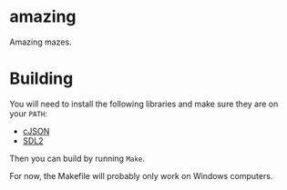 # amazing
Amazing mazes.

# Building

You will need to install the following libraries and make sure they are on your `PATH`:
 * [cJSON](https://github.com/DaveGamble/cJSON/)
 * [SDL2](https://www.libsdl.org/download-2.0.php)
 
Then you can build by running `Make`.
 
For now, the Makefile will probably only work on Windows computers.
